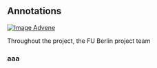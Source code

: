 ## Annotations

[![Image Advene](advene "Annotations in Advene")](Advene)

Throughout the project, the FU Berlin project team 

### aaa

